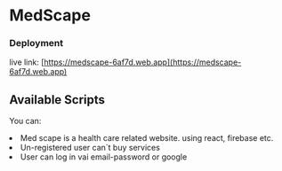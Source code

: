 # MedScape



### Deployment

<!-- Netlify live link: [https://facebook.github.io/create-react-app/docs/deployment](https://facebook.github.io/create-react-app/docs/deployment) -->
 live link: [https://medscape-6af7d.web.app](https://medscape-6af7d.web.app)

## Available Scripts

You can:
<li>Med scape is a health care related website.
 using react, firebase etc. 
</li>
<li>Un-registered user can`t buy services</li>
<li>User can log in vai email-password  or google</li>
